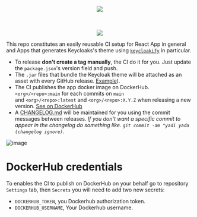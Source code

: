 <p align="center">
    <img src="https://user-images.githubusercontent.com/6702424/110417203-6bae4e80-8095-11eb-8211-2592a5758668.png">  
</p>
<p align="center">
    <i></i>
    <br>
    <br>
    <img src="https://github.com/garronej/keycloakify-demo-app/workflows/ci/badge.svg?branch=main">
</p>

This repo constitutes an easily reusable CI setup for React App in general and Apps that generates Keycloaks's theme 
using [`keycloakify`](https://github.com/InseeFrLab/keycloakify) in particular.


- To release **don't create a tag manually**, the CI do it for you. Just update the `package.json`'s version field and push.
- The `.jar` files that bundle the Keycloak theme will be attached as an asset with every GitHub release. [Example](https://github.com/InseeFrLab/keycloakify-demo-app/releases/tag/v0.1.0)).
- The CI publishes the app docker image on DockerHub. `<org>/<repo>:main` for each commits on `main`  
  and `<org>/<repo>:latest` and `<org>/<repo>:X.Y.Z` when releasing a new version. [See on DockerHub](https://hub.docker.com/r/garronej/keycloakify-demo-app/tags?page=1&ordering=last_updated)
- A [CHANGELOG.md](https://github.com/InseeFrLab/keycloakify-demo-app/blob/main/CHANGELOG.md) will be maintained for you using the commit messages between releases. *If you don't want a specific commit to appear
  in the changelog do something like. `git commit -am "yadi yada (changelog ignore)`.*
  
![image](https://user-images.githubusercontent.com/6702424/110415780-ceeab180-8092-11eb-98a5-68ded9bfeeb7.png)

# DockerHub credentials

To enables the CI to publish on DockerHub on your behalf go to 
repository ``Settings`` tab, then ``Secrets`` you will need to add two new secrets:
- ``DOCKERHUB_TOKEN``, you Dockerhub authorization token.
- ``DOCKERHUB_USERNAME``, Your Dockerhub username.
